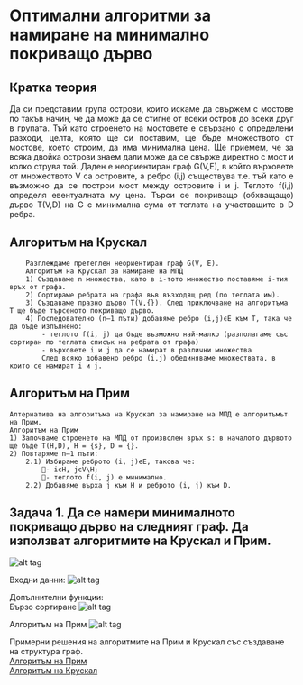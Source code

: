 
# Оптимални алгоритми за намиране на минимално покриващо дърво

## Кратка теория
<p align="justify">
    Да си представим група острови, които искаме да свържем с мостове по такъв начин, че да може да се стигне от всеки остров до всеки друг в групата. 
    Тъй като строенето на мостовете е свързано с определени разходи, целта, която ще си поставим, ще бъде множеството от мостове, което строим, да има минимална цена. 
    Ще приемем, че за всяка двойка острови знаем дали може да се свърже директно с мост и колко струва той.
     Даден е неориентиран граф G(V,E), в който върховете от множеството V са островите, 
     а ребро (i,j) съществува т.e. тъй като е възможно да се построи мост между островите i и j. 
     Теглото f(i,j) определя евентуалната му цена. Търси се покриващо (обхващащо) дърво T(V,D) на G 
     с минимална сума от теглата на участващите в D ребра.  
</p>

## Алгоритъм на Крускал
```
    Разглеждаме претеглен неориентиран граф G(V, E).  
    Алгоритъм на Крускал за намиране на МПД 
    1) Създаваме n множества, като в i-тото множество поставяме i-тия връх от графа. 
    2) Сортираме ребрата на графа във възходящ ред (по теглата им). 
    3) Създаваме празно дърво T(V,{}). След приключване на алгоритъма T ще бъде търсеното покриващо дърво.  
    4) Последователно (n–1 пъти) добавяме ребро (i,j)ϵЕ към T, така че да бъде изпълнено: 
        - теглото f(i, j) да бъде възможно най-малко (разполагаме със сортиран по теглата списък на ребрата от графа) 
        - върховете i и j да се намират в различни множества 
        След всяко добавено ребро (i,j) обединяваме множествата, в които се намират i и j.  
```

## Алгоритъм на Прим
```
Алтернатива нa алгоритъма на Крускал за намиране на МПД е алгоритъмът на Прим.  
Алгоритъм на Прим 
1) Започваме строенето на МПД от произволен връх s: в началото дървото ще бъде T(H,D), H = {s}, D = {}. 
2) Повтаряме n–1 пъти:  
    2.1) Избираме реброто (i, j)ϵЕ, такова че: 
        - iϵH, jϵV\H; 
        - теглото f(i, j) е минимално. 
    2.2) Добавяме върха j към H и реброто (i, j) към D. 
```

## Задача 1. Да се намери минималното покриващо дърво на следният граф. Да използват алгоритмите на Крускал и Прим.
![alt tag](https://github.com/milenaangelova1/DiscreteStructures/blob/master/images/graph2.PNG)

Входни данни:
![alt tag](https://github.com/milenaangelova1/DiscreteStructures/blob/master/images/MSP1.PNG)

Допълнителни функции:<br>
Бързо сортиране
![alt tag](https://github.com/milenaangelova1/DiscreteStructures/blob/master/images/qsort.PNG)

Алгоритъм на Прим
![alt tag](https://github.com/milenaangelova1/DiscreteStructures/blob/master/images/prim.PNG)

Примерни решения на алгоритмите на Прим и Крускал със създаване на структура граф. <br>
[Алгоритъм на Прим](https://github.com/milenaangelova1/DiscreteStructures/blob/master/examplePrim.c) <br>
[Алгоритъм на Крускал](https://github.com/milenaangelova1/DiscreteStructures/blob/master/exampleKruskal.c)
